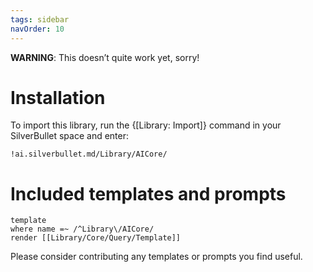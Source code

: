 ```yaml
---
tags: sidebar
navOrder: 10
---
```


**WARNING**: This doesn’t quite work yet, sorry!

# Installation
To import this library, run the {[Library: Import]} command in your SilverBullet space and enter:

    !ai.silverbullet.md/Library/AICore/

# Included templates and prompts

```query
template
where name =~ /^Library\/AICore/
render [[Library/Core/Query/Template]]
```

Please consider contributing any templates or prompts you find useful.